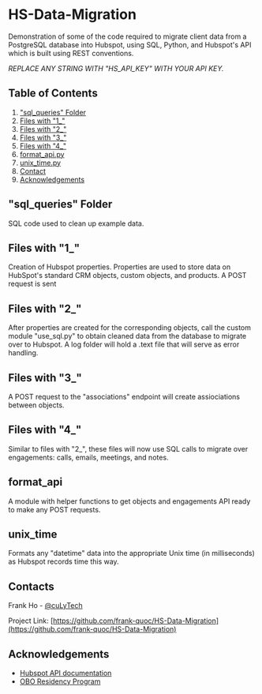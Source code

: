 # HS-Data-Migration
Demonstration of some of the code required to migrate client data from a PostgreSQL database into Hubspot, using SQL, Python, and Hubspot's API which is built using REST conventions.

*REPLACE ANY STRING WITH "HS_API_KEY" WITH YOUR API KEY.*

## Table of Contents

1. ["sql_queries" Folder](README.md#sql_queries-folder)
2. [Files with "1_"](README.md#files-with-1_)
3. [Files with "2_"](README.md#files-with-2_)
4. [Files with "3_"](README.md#files-with-3_)
5. [Files with "4_"](README.md#files-with-4_)
6. [format_api.py](README.md#format_api)
7. [unix_time.py](README.md#unix_time)
8. [Contact](README.md#contact)
9. [Acknowledgements](README.md#acknowledgements)

## "sql_queries" Folder
SQL code used to clean up example data.

## Files with "1_"
Creation of Hubspot properties. Properties are used to store data on HubSpot's standard CRM objects, custom objects, and products. A POST request is sent

## Files with "2_"
After properties are created for the corresponding objects, call the custom module "use_sql.py" to obtain cleaned data from the database to migrate over to Hubspot. A log folder will hold a .text file that will serve as error handling.

## Files with "3_"
A POST request to the "associations" endpoint will create assiociations between objects.

## Files with "4_"
Similar to files with "2_", these files will now use SQL calls to migrate over engagements: calls, emails, meetings, and notes.

## format_api
A module with helper functions to get objects and engagements API ready to make any POST requests.

## unix_time
Formats any "datetime" data into the appropriate Unix time (in milliseconds) as Hubspot records time this way.


## Contacts

Frank Ho - [@cuLyTech](https://twitter.com/culyTech)

Project Link: [https://github.com/frank-quoc/HS-Data-Migration](https://github.com/frank-quoc/HS-Data-Migration)

## Acknowledgements
- [Hubspot API documentation](https://developers.hubspot.com/docs/api/overview)
- [OBO Residency Program](https://theobogroup.com/careers/)
